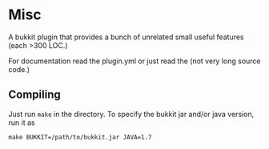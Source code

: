 Misc
=====

A bukkit plugin that provides a bunch of unrelated small useful features (each >300 LOC.)

For documentation read the plugin.yml or just read the (not very long source code.)

Compiling
-----
Just run `make` in the directory. To specify the bukkit jar and/or java version, run it as
```
make BUKKIT=/path/to/bukkit.jar JAVA=1.7
```
